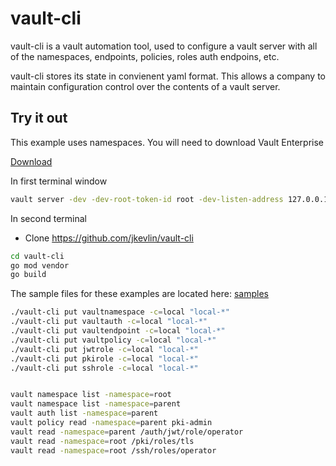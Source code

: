 # vault-cli

vault-cli is a vault automation tool, used to configure a vault server
with all of the namespaces, endpoints, policies, roles auth endpoins, etc.

vault-cli stores its state in convienent yaml format.  This allows a company to
maintain configuration control over the contents of a vault server.

## Try it out

This example uses namespaces. You will need to download Vault Enterprise

[Download](https://releases.hashicorp.com/vault/1.6.3+ent/)

In first terminal window

```bash
vault server -dev -dev-root-token-id root -dev-listen-address 127.0.0.1:8200
```

In second terminal

- Clone https://github.com/jkevlin/vault-cli

```bash
cd vault-cli
go mod vendor
go build
```
The sample files for these examples are located here: [samples](hack/sample)

```bash
./vault-cli put vaultnamespace -c=local "local-*"
./vault-cli put vaultauth -c=local "local-*"
./vault-cli put vaultendpoint -c=local "local-*"
./vault-cli put vaultpolicy -c=local "local-*"
./vault-cli put jwtrole -c=local "local-*"
./vault-cli put pkirole -c=local "local-*"
./vault-cli put sshrole -c=local "local-*"


vault namespace list -namespace=root
vault namespace list -namespace=parent
vault auth list -namespace=parent
vault policy read -namespace=parent pki-admin
vault read -namespace=parent /auth/jwt/role/operator
vault read -namespace=root /pki/roles/tls
vault read -namespace=root /ssh/roles/operator    
```
